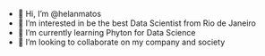 - 👋 Hi, I’m @helanmatos
- 👀 I’m interested in be the best Data Scientist from Rio de Janeiro
- 🌱 I’m currently learning Phyton for Data Science
- 💞️ I’m looking to collaborate on my company and society
